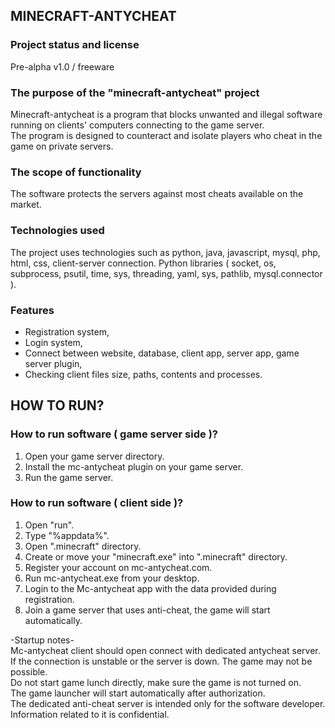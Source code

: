 ## MINECRAFT-ANTYCHEAT

### Project status and license
Pre-alpha v1.0 / freeware

### The purpose of the "minecraft-antycheat" project
Minecraft-antycheat is a program that blocks unwanted and illegal software running on clients' computers connecting to the game server.  
The program is designed to counteract and isolate players who cheat in the game on private servers.

### The scope of functionality
The software protects the servers against most cheats available on the market.

### Technologies used
The project uses technologies such as python, java, javascript, mysql, php, html, css, client-server connection.
Python libraries ( socket, os, subprocess, psutil, time, sys, threading, yaml, sys, pathlib, mysql.connector ).

### Features
- Registration system,
- Login system,
- Connect between website, database, client app, server app, game server plugin,
- Checking client files size, paths, contents and processes.



## HOW TO RUN?

### How to run software ( game server side )?
1. Open your game server directory.  
2. Install the mc-antycheat plugin on your game server.  
3. Run the game server.  

### How to run software ( client side )?
1. Open "run".  
2. Type "%appdata%".  
3. Open ".minecraft" directory.  
4. Create or move your "minecraft.exe" into ".minecraft" directory.  
5. Register your account on mc-antycheat.com.  
6. Run mc-antycheat.exe from your desktop.   
7. Login to the Mc-antycheat app with the data provided during registration.  
8. Join a game server that uses anti-cheat, the game will start automatically.  

-Startup notes-  
Mc-antycheat client should open connect with dedicated antycheat server.   
If the connection is unstable or the server is down. The game may not be possible.  
Do not start game lunch directly, make sure the game is not turned on.  
The game launcher will start automatically after authorization.  
The dedicated anti-cheat server is intended only for the software developer.  
Information related to it is confidential.









